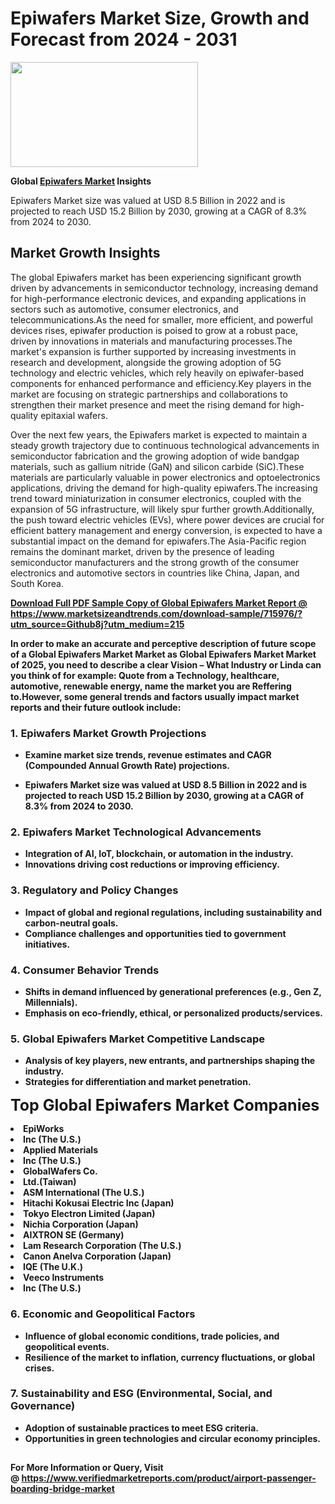 <H1>Epiwafers Market Size, Growth and Forecast from 2024 - 2031</H1><img class="aligncenter size-medium wp-image-584254" src="https://thirdeyenews.in/wp-content/uploads/2024/09/Global-Market-Research-300x168.jpeg" alt="" width="300" height="168" /><p><strong>Global&nbsp;<a href="https://www.marketsizeandtrends.com/download-sample/715976/?utm_source=Github8j?utm_medium=215">Epiwafers Market</a> Insights</strong></p><p>Epiwafers Market size was valued at USD 8.5 Billion in 2022 and is projected to reach USD 15.2 Billion by 2030, growing at a CAGR of 8.3% from 2024 to 2030.</p><p><h2>Market Growth Insights</h2> <p>The global Epiwafers market has been experiencing significant growth driven by advancements in semiconductor technology, increasing demand for high-performance electronic devices, and expanding applications in sectors such as automotive, consumer electronics, and telecommunications.As the need for smaller, more efficient, and powerful devices rises, epiwafer production is poised to grow at a robust pace, driven by innovations in materials and manufacturing processes.The market's expansion is further supported by increasing investments in research and development, alongside the growing adoption of 5G technology and electric vehicles, which rely heavily on epiwafer-based components for enhanced performance and efficiency.Key players in the market are focusing on strategic partnerships and collaborations to strengthen their market presence and meet the rising demand for high-quality epitaxial wafers.</p> <p><strong><a href="#"></a></strong></p> <p>Over the next few years, the Epiwafers market is expected to maintain a steady growth trajectory due to continuous technological advancements in semiconductor fabrication and the growing adoption of wide bandgap materials, such as gallium nitride (GaN) and silicon carbide (SiC).These materials are particularly valuable in power electronics and optoelectronics applications, driving the demand for high-quality epiwafers.The increasing trend toward miniaturization in consumer electronics, coupled with the expansion of 5G infrastructure, will likely spur further growth.Additionally, the push toward electric vehicles (EVs), where power devices are crucial for efficient battery management and energy conversion, is expected to have a substantial impact on the demand for epiwafers.The Asia-Pacific region remains the dominant market, driven by the presence of leading semiconductor manufacturers and the strong growth of the consumer electronics and automotive sectors in countries like China, Japan, and South Korea.</p> <p><strong><a href="#"></p><p><span class=""><strong>Download Full PDF Sample Copy of Global Epiwafers Market Report</strong> @ <a href="https://www.marketsizeandtrends.com/download-sample/715976/?utm_source=Github8j?utm_medium=215" target="_blank">https://www.marketsizeandtrends.com/download-sample/715976/?utm_source=Github8j?utm_medium=215</a></span></p><p>In order to make an accurate and perceptive description of future scope of a Global&nbsp;Epiwafers Market Market as Global&nbsp;Epiwafers Market Market of 2025, you need to describe a clear Vision &ndash; What Industry or Linda can you think of for example: Quote from a Technology, healthcare, automotive, renewable energy, name the market you are Reffering to.However, some general trends and factors usually impact market reports and their future outlook include:</p><h3>1.&nbsp;<strong>Epiwafers Market Growth Projections</strong></h3><ul><li>Examine market size trends, revenue estimates and CAGR (Compounded Annual Growth Rate) projections.</li><li><p>Epiwafers Market size was valued at USD 8.5 Billion in 2022 and is projected to reach USD 15.2 Billion by 2030, growing at a CAGR of 8.3% from 2024 to 2030.</p></li></ul><h3>2.&nbsp;<strong>Epiwafers Market Technological Advancements</strong></h3><ul><li>Integration of AI, IoT, blockchain, or automation in the industry.</li><li>Innovations driving cost reductions or improving efficiency.</li></ul><h3>3.&nbsp;<strong>Regulatory and Policy Changes</strong></h3><ul><li>Impact of global and regional regulations, including sustainability and carbon-neutral goals.</li><li>Compliance challenges and opportunities tied to government initiatives.</li></ul><h3>4.&nbsp;<strong>Consumer Behavior Trends</strong></h3><ul><li>Shifts in demand influenced by generational preferences (e.g., Gen Z, Millennials).</li><li>Emphasis on eco-friendly, ethical, or personalized products/services.</li></ul><h3>5.&nbsp;<strong>Global Epiwafers Market Competitive Landscape</strong></h3><ul><li>Analysis of key players, new entrants, and partnerships shaping the industry.</li><li>Strategies for differentiation and market penetration.</li></ul><p data-pm-slice="1 1 []"><span style="color: inherit; font-family: inherit; font-size: 25px;">Top Global Epiwafers Market Companies</span></p><div class="" data-test-id=""><p><li>EpiWorks</li><li> Inc (The U.S.)</li><li> Applied Materials</li><li> Inc (The U.S.)</li><li> GlobalWafers Co.</li><li> Ltd.(Taiwan)</li><li> ASM International (The U.S.)</li><li> Hitachi Kokusai Electric Inc (Japan)</li><li> Tokyo Electron Limited (Japan)</li><li> Nichia Corporation (Japan)</li><li> AIXTRON SE (Germany)</li><li> Lam Research Corporation (The U.S.)</li><li> Canon Anelva Corporation (Japan)</li><li> IQE (The U.K.)</li><li> Veeco Instruments</li><li> Inc (The U.S.)</li></p></div><h3>6.&nbsp;<strong>Economic and Geopolitical Factors</strong></h3><ul><li>Influence of global economic conditions, trade policies, and geopolitical events.</li><li>Resilience of the market to inflation, currency fluctuations, or global crises.</li></ul><h3>7.&nbsp;<strong>Sustainability and ESG (Environmental, Social, and Governance)</strong></h3><ul><li>Adoption of sustainable practices to meet ESG criteria.</li><li>Opportunities in green technologies and circular economy principles.</li></ul><h2><strong style="font-size: 14px;">For More Information or Query, Visit @&nbsp;</strong><a style="background-color: #ffffff; font-size: 14px;" href="https://www.marketsizeandtrends.com/report/epiwafers-market/" target="_blank">https://www.verifiedmarketreports.com/product/airport-passenger-boarding-bridge-market</a></h2>